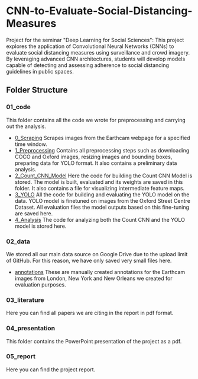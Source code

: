 # CNN-to-Evaluate-Social-Distancing-Measures
Project for the seminar "Deep Learning for Social Sciences": This project explores the application of Convolutional Neural Networks (CNNs) to evaluate social distancing measures using surveillance and crowd imagery. By leveraging advanced CNN architectures, students will develop models capable of detecting and assessing adherence to social distancing guidelines in public spaces.  

## Folder Structure

### 01_code

This folder contains all the code we wrote for preprocessing and carrying out the analysis.

* [0_Scraping](01_code/0_Scraping) Scrapes images from the Earthcam webpage for a specified time window.
* [1_Preprocessing](01_code/1_Preprocessing) Contains all preprocessing steps such as downloading COCO and Oxford images, resizing images and     bounding boxes, preparing data for YOLO format. It also contains a preliminary data analysis.
* [2_Count_CNN_Model](01_code/2_Count_CNN_model) Here the code for building the Count CNN Model is stored. The model is built, evaluated and its weights are saved in this folder. It also contains a file for visualizing intermediate feature maps.
* [3_YOLO](01_code/3_YOLO) All the code for building and evaluating the YOLO model on the data. YOLO model is finetuned on images from the Oxford Street Centre Dataset. All evaluation files the model outputs based on this fine-tuning are saved here.
* [4_Analysis](01_code/4_Analysis) The code for analyzing both the Count CNN and the YOLO model is stored here.

### 02_data

We stored all our main data source on Google Drive due to the upload limit of GitHub. For this reason, we have only saved very small files here.

* [annotations](02_data/annotations) These are manually created annotations for the Earthcam images from London, New York and New Orleans we created for evaluation purposes.

### 03_literature

Here you can find all papers we are citing in the report in pdf format.

### 04_presentation

This folder contains the PowerPoint presentation of the project as a pdf.

### 05_report

Here you can find the project report.